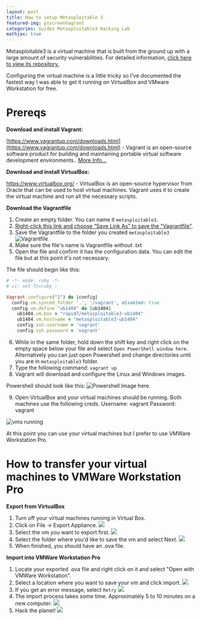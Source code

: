 ```yaml
---
layout: post
title: How to setup Metasploitable 3
featured-img: psscreenVagrant
categories: Guides Metasploitable3 Hacking Lab
mathjax: true
---
```


Metasploitable3 is a virtual machine that is built from the ground up with a large amount of security vulnerabilities. For detailed information, [click here to view its repository.](https://github.com/rapid7/metasploitable3)

Configuring the virtual machine is a little tricky so I've documented the fastest way I was able to get it running on VirtualBox and VMware Workstation for free.

# Prereqs


**Download and install Vagrant:**

[https://www.vagrantup.com/downloads.html](https://www.vagrantup.com/downloads.html) - Vagrant is an open-source software product for building and maintaining portable virtual software development environments.. [More Info...](https://en.wikipedia.org/wiki/Vagrant_(software))


**Download and install VirtualBox:**

<a href="https://www.virtualbox.org/" target="_blank">https://www.virtualbox.org/</a> - VirtualBox is an open-source hypervisor from Oracle that can be used to host virtual machines. Vagrant uses it to create the virtual machine and run all the necessary scripts.


**Download the Vagrantfile**

1.  Create an empty folder. You can name it `metasploitable3`.
2.  [Right-click this link and choose “Save Link As” to save the "Vagrantfile"](https://raw.githubusercontent.com/rapid7/metasploitable3/master/Vagrantfile).
3. Save the Vagrantfile to the folder you created `metasploitable3`
![Vagrantfile](..\assets\metasploitable3\vagrantfilescreen.png)
4. Make sure the file's name is Vagrantfile without .txt
5. Open the file and confirm it has the configuration data. You can edit the file but at this point it's not necessary.

The file should begin like this:
```ruby
# -*- mode: ruby -*-
# vi: set ft=ruby :

Vagrant.configure("2") do |config|
  config.vm.synced_folder '.', '/vagrant', disabled: true
  config.vm.define "ub1404" do |ub1404|
    ub1404.vm.box = "rapid7/metasploitable3-ub1404"
    ub1404.vm.hostname = "metasploitable3-ub1404"
    config.ssh.username = 'vagrant'
    config.ssh.password = 'vagrant'
```
6. While in the same folder, hold down the shift key and right click on the empty space below your file and select `Open PowerShell window here`. Alternatively you can just open Powershell and change directories until you are in `metasploitable3` folder.
7. Type the following command: `vagrant up`
8. Vagrant will download and configure the Linux and Windows images.

Powershell should look like this:
![Powershell Image here.](../assets/metasploitable3/psscreenVagrant.PNG)

9. Open VirtualBox and your virtual machines should be running.
Both machines use the following creds.
Username: vagrant
Password: vagrant

![vms running](../assets/metasploitable3/vmsrunning.PNG)

At this point you can use your virtual machines but I prefer to use VMWare Workstation Pro.

# How to transfer your virtual machines to VMWare Workstation Pro

**Export from VirtualBox**

1. Turn off your virtual machines running in Virtual Box.
2. Click on File -> Export Appliance.
![](../assets/metasploitable3/ExportAppliance.PNG)
3. Select the vm you want to export first.
![](../assets/metasploitable3/VirtualBoxScreen2.png)
4. Select the folder where you'd like to save the vm and select Next.
![](../assets/metasploitable3/VirtualBoxScreen3.png)
5. When finished, you should have an .ova file.

**Import into VMWare Workstation Pro**

1. Locate your exported .ova file and right click on it and select "Open with VMWare Workstation".
2. Select a location where you want to save your vm and click import.
![](../assets/metasploitable3/vmwareimport.PNG)
3. If you get an error message, select `Retry`
![](../assets/metasploitable3/ovfspecs.PNG)
4. The import process takes some time. Approximately 5 to 10 minutes on a new computer.
![](../assets/metasploitable3/importprocess.png)
5. Hack the planet!
![](../assets/metasploitable3/completed.png)
